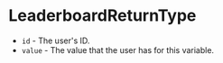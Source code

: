 # LeaderboardReturnType
- `id` - The user's ID.
- `value` - The value that the user has for this variable.